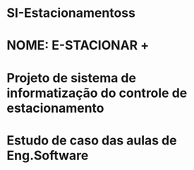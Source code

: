 # SI-Estacionamentoss
# NOME: E-STACIONAR +
# Projeto de sistema de informatização do controle de estacionamento
# Estudo de caso das aulas de Eng.Software
